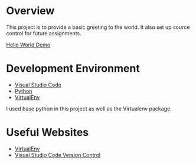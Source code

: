 # Overview

This project is to provide a basic greeting to the world. It also set up source control for future assignments.


[Hello World Demo](https://youtu.be/1FYJrnFxC60)

# Development Environment

- [Visual Studio Code](https://code.visualstudio.com/docs)
- [Python](https://www.python.org/)
- [VirtualEnv](https://virtualenv.pypa.io/en/latest/)

I used base python in this project as well as the Virtualenv package.

# Useful Websites

* [VirtualEnv](https://virtualenv.pypa.io/en/latest/)
* [Visual Studio Code Version Control](https://code.visualstudio.com/Docs/editor/versioncontrol)
